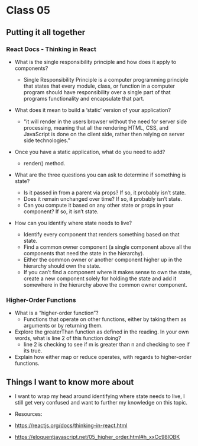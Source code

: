 # Class 05
## Putting it all together

### React Docs - Thinking in React

- What is the single responsibility principle and how does it apply to components? 
  - Single Responsibility Principle is a computer programming principle that states that every module, class, or function in a computer program should have responsibility over a single part of that programs functionality and encapsulate that part.
- What does it mean to build a ‘static’ version of your application? 
  - "it will render in the users browser without the need for server side processing, meaning that all the rendering HTML, CSS, and JavaScript is done on the client side, rather then relying on server side technologies."
- Once you have a static application, what do you need to add?
  - render() method.
- What are the three questions you can ask to determine if something is state? 
  - Is it passed in from a parent via props? If so, it probably isn’t state.
  - Does it remain unchanged over time? If so, it probably isn’t state.
  - Can you compute it based on any other state or props in your component? If so, it isn’t state.

- How can you identify where state needs to live?
  - Identify every component that renders something based on that state.
  - Find a common owner component (a single component above all the components that need the state in the hierarchy).
  - Either the common owner or another component higher up in the hierarchy should own the state.
  - If you can’t find a component where it makes sense to own the state, create a new component solely for holding the state and add it somewhere in the hierarchy above the common owner component.


### Higher-Order Functions

- What is a “higher-order function”?
  - Functions that operate on other functions, either by taking them as arguments or by returning them.
- Explore the greaterThan function as defined in the reading. In your own words, what is line 2 of this function doing?
  - line 2 is checking to see if m is greater than n and checking to see if its true.
- Explain how either map or reduce operates, with regards to higher-order functions.



## Things I want to know more about
- I want to wrap my head around identifying where state needs to live, I still get very confused and want to further my knowledge on this topic.

- Resources:
- <https://reactjs.org/docs/thinking-in-react.html>
- <https://eloquentjavascript.net/05_higher_order.html#h_xxCc98lOBK>
